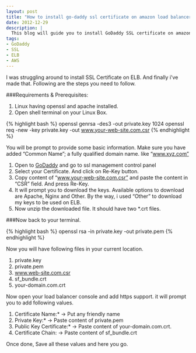 ```yaml
---
layout: post
title: "How to install go-daddy ssl certificate on amazon load balancer"
date: 2012-12-29
description: |
  This blog will guide you to install GoDaddy SSL certificate on amazon elastic loadbalancer by following quite easy steps.
tags:
- GoDaddy
- SSL
- ELB
- AWS
---
```


I was struggling around to install SSL Certificate on ELB. And finally i’ve made that. Following are the steps you need to follow.

###Requirements & Prerequisites:

1. Linux having openssl and apache installed.
2. Open shell terminal on your Linux Box.

<!--more-->

{% highlight bash %}
openssl genrsa -des3 -out private.key 1024
openssl req -new -key private.key -out www.your-web-site.com.csr
{% endhighlight %}

You will be prompt to provide some basic information. Make sure you have added “Common Name”; a fully qualified domain name. like “www.xyz.com”

1. Open to [GoDaddy](http://www.godaddy.com) and go to ssl management control panel
2. Select your Certificate. And click on Re-Key button.
3. Copy content of “www.your-web-site.com.csr” and paste the content in “CSR” field. And press Re-Key.
4. It will prompt you to download the keys. Available options to download are Apache, Nginx and Other. By the way, i used “Other” to download my keys to be used on ELB.
5. Now unzip the downloaded file. It should have two *.crt files.

###Now back to your terminal.

{% highlight bash %}
openssl rsa -in private.key -out private.pem
{% endhighlight %}

Now you will have following files in your current location.

1. private.key
2. private.pem
3. www.web-site.com.csr
4. sf_bundle.crt
5. your-domain.com.crt

Now open your load balancer console and add https support. it will prompt you to add following values.

1. Certificate Name:* -> Put any friendly name
2. Private Key:* -> Paste content of private.pem
3. Public Key Certificate:* -> Paste content of your-domain.com.crt.
4. Certificate Chain: -> Paste content of sf_bundle.crt

Once done, Save all these values and here you go.